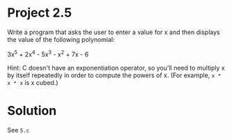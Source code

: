 # Project 2.5

Write a program that asks the user to enter a value for x and then displays the value of the following polynomial:

3x<sup>5</sup> + 2x<sup>4</sup> - 5x<sup>3</sup> - x<sup>2</sup> + 7x - 6

Hint: C doesn't have an exponentiation operator, so you'll need to multiply x by itself repeatedly in order to compute the powers of x. (For example, ```x * x * x``` is x cubed.)

# Solution

See ```5.c```
